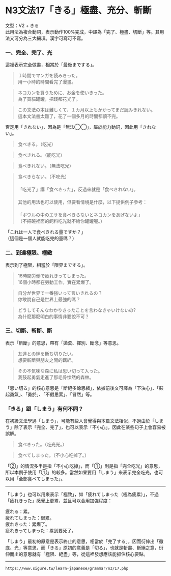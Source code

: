 # N3文法17「きる」極盡、充分、斬斷

文型：V2 + きる  
此用法為複合動詞，表示動作100%完成，中譯為「完了、極盡、切斷」等。其用法又可分為三大細項。漢字可寫可不寫。

### 一、完全、完了、光 

這裡表示完全做盡，相當於「最後までする」。

>１時間でマンガを読みきった。  
用一小時的時間看完了漫畫。

>ネコカンを買うために、お金を使いきった。  
為了買貓罐罐，把錢都花光了。

>この文法の本は難しくて、１カ月以上もかかってまだ読みきれない。  
這本文法書太難了，花了一個多月的時間都讀不完。

否定用「きれない」，因為是「無法◯◯」，屬於能力動詞，因此用「きれない」。 


>食べきる。（吃光）  

>食べきれる。（能吃光）  

>食べきれない。（無法吃光）  

>食べきらない。（不吃光）  
　  
「吃光了」講「食べきった」，反過來就是「食べきれない」。  
　  
其他的用法也可以使用，但要看情境是什麼，以下提供例子參考：  
　  
「ボウルの中のエサを食べきらないとネコカンをあげないよ」  
（不把碗裡面的飼料吃光就不給你罐罐喔。）

 「これは一人で食べきれる量ですか？」  
（這個是一個人就能吃完的量嗎？）

### 二、到達極限、極緻

表示到了極限，相當於「限界までする」。

>16時間労働で疲れきってしまった。  
16個小時都在勞動工作，實在累爆了。

>自分が世界で一番強いって言いきれるの？  
你敢說自己是世界上最強的嗎？

>どうしてそんなわかりきったことを言わなきゃいけないの?  
為什麼那麼明白的事情非要說不可？

### 三、切斷、斬斷、斷 

表示「斬斷」的意思，帶有「拋棄、揮別、斷念」等意思。

>友達との絆を斷ち切りたい。  
想要斬斷與朋友之間的羈絆。

>その不気味な森に私は思い切って入った。  
我鼓起勇氣走進了那毛骨悚然的森林。

 

「思い切る」的核心意思是「斷絕多餘思緒」，依據前後文可譯為「下決心」、「鼓起勇氣」、「勇於」、「不假思索」、「冒然」等。

### 「きる」跟「しまう」有何不同？

在初級文法學過「しまう」，可能有些人會覺得與本篇文法相似，不過由於「しまう」除了表示「完全、完了」，也可以表示「不小心」，因此在某些句子上會容易被誤解。

>食べきった。（吃光光。）  

>食べてしまった。（不小心吃掉了。）

「②」的情況多半是指「不小心吃掉」，而「①」則是指「完全吃光」的意思，所以本例子使用「①」的較多。當然如果要用「しまう」來表示完全吃光，也可以用「全部食べてしまった」。

---

「しまう」也可以用來表示「極致」，如「疲れてしまった（極為疲累）」，不過「疲れきった」感覺上更累，並且可以合用加強程度：

疲れる：累。  
疲れてしまった：很累。  
疲れきった：累爆了。  
疲れきってしまった：累到要死了。

「しまう」最初的原意是表示終止的意思，相當於「完了する」，因而衍伸出「徹底、光」等意思，而「きる」原初的意義是「切る」，也就是斬盡、斷絕之意，衍伸而出的意思就有「極限、絕盡」等，從這裡發想應該能抓住核心要點。

---
`https://www.sigure.tw/learn-japanese/grammar/n3/17.php`